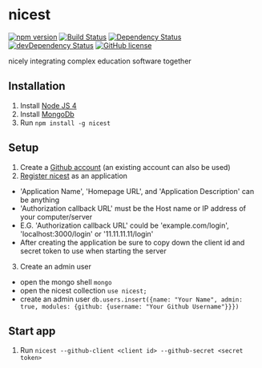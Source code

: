 # nicest

[![npm version](https://img.shields.io/npm/v/nicest.svg)](https://www.npmjs.com/package/nicest)
[![Build Status](https://travis-ci.org/ChristianMurphy/nicest.svg?branch=master)](https://travis-ci.org/ChristianMurphy/nicest)
[![Dependency Status](https://david-dm.org/ChristianMurphy/nicest.svg)](https://david-dm.org/ChristianMurphy/nicest)
[![devDependency Status](https://david-dm.org/ChristianMurphy/nicest/dev-status.svg)](https://david-dm.org/ChristianMurphy/nicest#info=devDependencies)
[![GitHub license](https://img.shields.io/badge/license-MIT-blue.svg)](https://raw.githubusercontent.com/ChristianMurphy/nicest/master/LICENSE)

nicely integrating complex education software together

## Installation
1. Install [Node JS 4](https://nodejs.org/)
2. Install [MongoDb](https://www.mongodb.org/)
3. Run `npm install -g nicest`

## Setup
1. Create a [Github account](https://github.com/) (an existing account can also be used)
2. [Register nicest](https://github.com/settings/applications/new) as an application
  * 'Application Name', 'Homepage URL', and 'Application Description' can be anything
  * 'Authorization callback URL' must be the Host name or IP address of your computer/server
  * E.G. 'Authorization callback URL' could be 'example.com/login', 'localhost:3000/login' or '11.11.11.11/login'
  * After creating the application be sure to copy down the client id and secret token to use when starting the server
3. Create an admin user
  * open the mongo shell `mongo`
  * open the nicest collection `use nicest;`
  * create an admin user `db.users.insert({name: "Your Name", admin: true, modules: {github: {username: "Your Github Username"}}})`

## Start app
1. Run `nicest --github-client <client id> --github-secret <secret token>`
